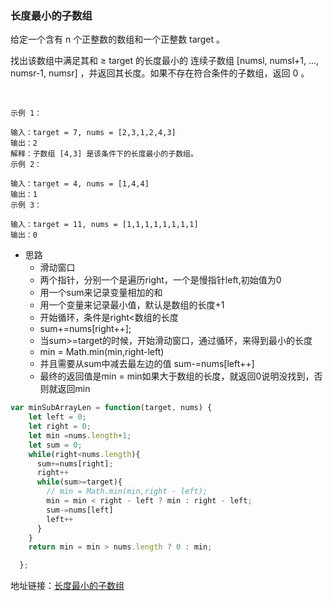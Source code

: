   ### 长度最小的子数组
  给定一个含有 n 个正整数的数组和一个正整数 target 。

  找出该数组中满足其和 ≥ target 的长度最小的 连续子数组 [numsl, numsl+1, ..., numsr-1, numsr] ，并返回其长度。如果不存在符合条件的子数组，返回 0 。

   
  ```
  示例 1：

  输入：target = 7, nums = [2,3,1,2,4,3]
  输出：2
  解释：子数组 [4,3] 是该条件下的长度最小的子数组。
  示例 2：

  输入：target = 4, nums = [1,4,4]
  输出：1
  示例 3：

  输入：target = 11, nums = [1,1,1,1,1,1,1,1]
  输出：0
```
 
  - 思路
      - 滑动窗口
      - 两个指针，分别一个是遍历right，一个是慢指针left,初始值为0
      - 用一个sum来记录变量相加的和
      - 用一个变量来记录最小值，默认是数组的长度+1
      - 开始循环，条件是right<数组的长度
      - sum+=nums[right++];
      - 当sum>=target的时候，开始滑动窗口，通过循环，来得到最小的长度
      - min = Math.min(min,right-left)
      - 并且需要从sum中减去最左边的值 sum-=nums[left++]
      - 最终的返回值是min = min如果大于数组的长度，就返回0说明没找到，否则就返回min

```js
var minSubArrayLen = function(target, nums) {
    let left = 0;
    let right = 0;
    let min =nums.length+1;
    let sum = 0;
    while(right<nums.length){
      sum+=nums[right];
      right++
      while(sum>=target){
        // min = Math.min(min,right - left);
        min = min < right - left ? min : right - left;
        sum-=nums[left]
        left++
      }
    }
    return min = min > nums.length ? 0 : min;

  };
```

地址链接：<a href='https://leetcode-cn.com/problems/minimum-size-subarray-sum' target='_blak'>长度最小的子数组</a>